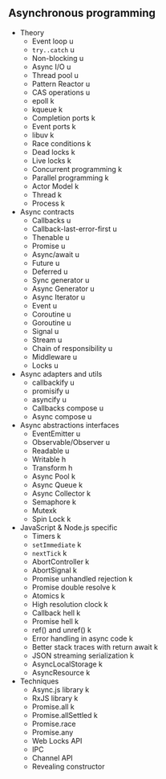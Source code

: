 ## Asynchronous programming

- Theory
  - Event loop u
  - `try..catch` u
  - Non-blocking u
  - Async I/O u
  - Thread pool u
  - Pattern Reactor u
  - CAS operations u
  - epoll k
  - kqueue k
  - Completion ports k
  - Event ports k
  - libuv k
  - Race conditions k
  - Dead locks k
  - Live locks k
  - Concurrent programming k
  - Parallel programming k
  - Actor Model k
  - Thread k
  - Process k
- Async contracts
  - Callbacks u
  - Callback-last-error-first u
  - Thenable u
  - Promise u
  - Async/await u
  - Future u
  - Deferred u
  - Sync generator u
  - Async Generator u
  - Async Iterator u
  - Event u
  - Coroutine u
  - Goroutine u
  - Signal u
  - Stream u
  - Chain of responsibility u
  - Middleware u
  - Locks u
- Async adapters and utils
  - callbackify u
  - promisify u
  - asyncify u
  - Callbacks compose u
  - Async compose u
- Async abstractions interfaces
  - EventEmitter u
  - Observable/Observer u
  - Readable u
  - Writable h
  - Transform h
  - Async Pool k
  - Async Queue k
  - Async Collector k
  - Semaphore k
  - Mutexk 
  - Spin Lock k
- JavaScript & Node.js specific
  - Timers k
  - `setImmediate` k
  - `nextTick` k
  - AbortController k
  - AbortSignal k
  - Promise unhandled rejection k
  - Promise double resolve k
  - Atomics k
  - High resolution clock k
  - Callback hell k
  - Promise hell k
  - ref() and unref() k
  - Error handling in async code k
  - Better stack traces with return await k
  - JSON streaming serialization k
  - AsyncLocalStorage k
  - AsyncResource k
- Techniques
  - Async.js library k
  - RxJS library k
  - Promise.all k
  - Promise.allSettled k
  - Promise.race
  - Promise.any
  - Web Locks API
  - IPC
  - Channel API
  - Revealing constructor
